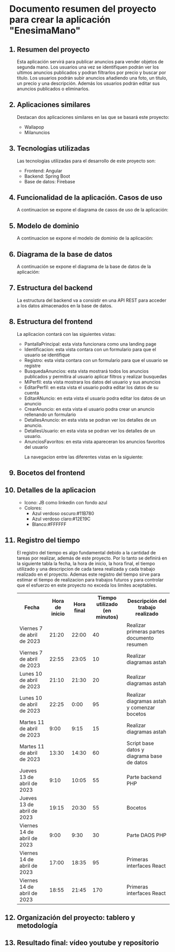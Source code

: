 <h1>Documento resumen del proyecto para crear la aplicación "EnesimaMano"</h1>

<ol>
<h2><li>Resumen del proyecto</li></h2>
<p>Esta aplicación servirá para publicar anuncios para vender objetos de segunda mano. Los usuarios una vez se identifiquen podrán ver los ultimos anuncios publicados y podran filtrarlos por precio y buscar por titulo. Los usuarios podrán subir anuncios añadiendo una foto, un titulo, un precio y una descripción. Además los usuarios podrán editar sus anuncios publicados o eliminarlos.</p>
<h2><li>Aplicaciones similares</li></h2>
<p>Destacan dos aplicaciones similares en las que se basará este proyecto:</p>
<ul>
<li>Wallapop</li>
<li>Milanuncios</li>
</ul>
<h2><li>Tecnologías utilizadas</li></h2>
<p>Las tecnologías utilizadas para el desarrollo de este proyecto son:</p>
<ul>
<li>Frontend: Angular</li>
<li>Backend: Spring Boot</li>
<li>Base de datos: Firebase</li>
</ul>
<h2><li>Funcionalidad de la aplicación. Casos de uso</li></h2>
<p>A continuacion se expone el diagrama de casos de uso de la aplicación:</p>
<h2><li>Modelo de dominio</li></h2>
<p>A continuacion se expone el modelo de dominio de la aplicación:</p>
<h2><li>Diagrama de la base de datos</li></h2>
<p>A continuación se expone el diagrama de la base de datos de la aplicación:</p>
<h2><li>Estructura del backend</li></h2>
<p>La estructura del backend va a consistir en una API REST para acceder a los datos almacenados en la base de datos.</p>



<h2><li>Estructura del frontend</li></h2>
La aplicacion contará con las siguientes vistas:
<ul>
<li>PantallaPrincipal: esta vista funcionara como una landing page</li>
<li>Identificacion: esta vista contara con un formulario para que el usuario se identifique</li>
<li>Registro: esta vista contara con un formulario para que el usuario se registre</li>
<li>BusquedaAnuncios: esta vista mostrará todos los anuncios publicados y permitira al usuario aplicar filtros y realizar busquedas</li>
<li>MiPerfil: esta vista mostrara los datos del usuario y sus anuncios</li>
<li>EditarPerfil: en esta vista el usuario podra editar los datos de su cuenta</li>
<li>EditarANuncio: en esta vista el usuario podra editar los datos de un anuncio</li>
<li>CrearAnuncio: en esta vista el usuario podra crear un anuncio rellenando un formulario</li>
<li>DetallesAnuncio: en esta vista se podran ver los detalles de un anuncio.</li>
<li>DetallesUsuario: en esta vista se podran ver los detalles de un usuario.</li>
<li>AnunciosFavoritos: en esta vista apareceran los anuncios favoritos del usuario</li>




La navegacion entre las diferentes vistas en la siguiente:

</ul>
<h2><li>Bocetos del frontend</li></h2>
<h2><li>Detalles de la aplicacion</li></h2>
<ul>
<li>Icono: JB como linkedin con fondo azul</li>
<li>Colores:
<ul>
<li>Azul verdoso oscuro:#11B780</li>
<li>Azul verdoso claro:#12E19C</li>
<li>Blanco:#FFFFFF</li>
</ul>
</li>
</ul>
<h2><li>Registro del tiempo</li></h2>
<p>El registro del tiempo es algo fundamental debido a la cantidad de tareas por realizar, además de este proyecto. Por lo tanto se definirá en la siguiente tabla la fecha, la hora de inicio, la hora final, el tiempo utilizado y una descripcion de cada tarea realizada y cada trabajo realizado en el proyecto. Ademas este registro del tiempo sirve para estimar el tiempo de realizacion para trabajos futuros y para controlar que el esfuerzo en este proyecto no exceda los limites aceptables. </p>
<table>
<tr>
    <th>Fecha</th>
    <th>Hora de inicio</th>
    <th>Hora final</th>
    <th>Tiempo utilizado (en minutos)</th>
    <th>Descripción del trabajo realizado</th>
  </tr>
  <tr>
    <td>Viernes 7 de abril de 2023</td>
    <td>21:20</td>
    <td>22:00</td>
    <td>40</td>
    <td>Realizar primeras partes documento resumen</td>
  </tr>
  <tr>
    <td>Viernes 7 de abril de 2023</td>
    <td>22:55</td>
    <td>23:05</td>
    <td>10</td>
    <td>Realizar diagramas astah</td>
  </tr>
  <tr>
    <td>Lunes 10 de abril de 2023</td>
    <td>21:10</td>
    <td>21:30</td>
    <td>20</td>
    <td>Realizar diagramas astah</td>
  </tr>
  <tr>
    <td>Lunes 10 de abril de 2023</td>
    <td>22:25</td>
    <td>0:00</td>
    <td>95</td>
    <td>Realizar diagramas astah y comenzar bocetos</td>
  </tr>
  <tr>
    <td>Martes 11 de abril de 2023</td>
    <td>9:00</td>
    <td>9:15</td>
    <td>15</td>
    <td>Realizar diagramas astah</td>
  </tr>

  <tr>
    <td>Martes 11 de abril de 2023</td>
    <td>13:30</td>
    <td>14:30</td>
    <td>60</td>
    <td>Script base datos y diagrama base de datos</td>
  </tr>

  <tr>
    <td>Jueves 13 de abril de 2023</td>
    <td>9:10</td>
    <td>10:05</td>
    <td>55</td>
    <td>Parte backend PHP</td>
  </tr>

   <tr>
    <td>Jueves 13 de abril de 2023</td>
    <td>19:15</td>
    <td>20:30</td>
    <td>55</td>
    <td>Bocetos</td>
  </tr>

  <tr>
    <td>Viernes 14 de abril de 2023</td>
    <td>9:00</td>
    <td>9:30</td>
    <td>30</td>
    <td>Parte DAOS PHP</td>
  </tr>

  <tr>
    <td>Viernes 14 de abril de 2023</td>
    <td>17:00</td>
    <td>18:35</td>
    <td>95</td>
    <td>Primeras interfaces React</td>
  </tr>

  <tr>
    <td>Viernes 14 de abril de 2023</td>
    <td>18:55</td>
    <td>21:45</td>
    <td>170</td>
    <td>Primeras interfaces React</td>
  </tr>
  
</table>
<h2><li>Organización del proyecto: tablero y metodología</li></h2>
<h2><li>Resultado final: vídeo youtube y repositorio</li></h2>

</ol>